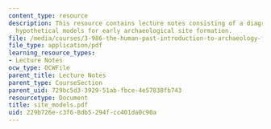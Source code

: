 ```yaml
---
content_type: resource
description: This resource contains lecture notes consisting of a diagram showing
  hypothetical models for early archaeological site formation.
file: /media/courses/3-986-the-human-past-introduction-to-archaeology-fall-2006/229b726ec3f68db5294fcc401da0c90a_site_models.pdf
file_type: application/pdf
learning_resource_types:
- Lecture Notes
ocw_type: OCWFile
parent_title: Lecture Notes
parent_type: CourseSection
parent_uid: 729bc5d3-3929-51ab-fbce-4e57838fb743
resourcetype: Document
title: site_models.pdf
uid: 229b726e-c3f6-8db5-294f-cc401da0c90a
---
```

